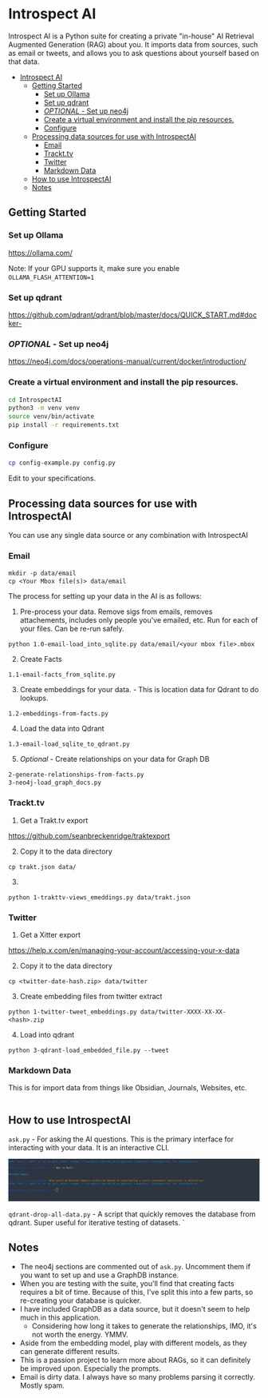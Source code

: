 # Introspect AI

Introspect AI is a Python suite for creating a private "in-house" AI Retrieval Augmented Generation (RAG) about you.
It imports data from sources, such as email or tweets, and allows you to ask questions about yourself based on that data.

- [Introspect AI](#introspect-ai)
  - [Getting Started](#getting-started)
    - [Set up Ollama](#set-up-ollama)
    - [Set up qdrant](#set-up-qdrant)
    - [*OPTIONAL* - Set up neo4j](#optional---set-up-neo4j)
    - [Create a virtual environment and install the pip resources.](#create-a-virtual-environment-and-install-the-pip-resources)
    - [Configure](#configure)
  - [Processing data sources for use with IntrospectAI](#processing-data-sources-for-use-with-introspectai)
    - [Email](#email)
    - [Trackt.tv](#trackttv)
    - [Twitter](#twitter)
    - [Markdown Data](#markdown-data)
  - [How to use IntrospectAI](#how-to-use-introspectai)
  - [Notes](#notes)


## Getting Started

### Set up Ollama

https://ollama.com/

Note: If your GPU supports it, make sure you enable `OLLAMA_FLASH_ATTENTION=1`

### Set up qdrant

https://github.com/qdrant/qdrant/blob/master/docs/QUICK_START.md#docker-

### *OPTIONAL* - Set up neo4j

https://neo4j.com/docs/operations-manual/current/docker/introduction/


### Create a virtual environment and install the pip resources.

```bash
cd IntrospectAI
python3 -m venv venv
source venv/bin/activate
pip install -r requirements.txt
```

### Configure

```bash
cp config-example.py config.py
```
Edit to your specifications.

## Processing data sources for use with IntrospectAI

You can use any single data source or any combination with IntrospectAI

### Email

```
mkdir -p data/email
cp <Your Mbox file(s)> data/email 
```

The process for setting up your data in the AI is as follows:

1. Pre-process your data. Remove sigs from emails, removes attachements, includes only people you've emailed, etc. Run for each of your files. Can be re-run safely.
```
python 1.0-email-load_into_sqlite.py data/email/<your mbox file>.mbox
```

2. Create Facts
```
1.1-email-facts_from_sqlite.py
```
3. Create embeddings for your data. - This is location data for Qdrant to do lookups.
```
1.2-embeddings-from-facts.py
```
4. Load the data into Qdrant
```
1.3-email-load_sqlite_to_qdrant.py
```
5. *Optional* - Create relationships on your data for Graph DB
```
2-generate-relationships-from-facts.py
3-neo4j-load_graph_docs.py
```

### Trackt.tv

1. Get a Trakt.tv export

https://github.com/seanbreckenridge/traktexport

2. Copy it to the data directory
```
cp trakt.json data/
```
3. 
```
python 1-trakttv-views_emeddings.py data/trakt.json
```

### Twitter

1. Get a Xitter export

https://help.x.com/en/managing-your-account/accessing-your-x-data

2. Copy it to the data directory
```
cp <twitter-date-hash.zip> data/twitter
```
3. Create embedding files from twitter extract
```
python 1-twitter-tweet_embeddings.py data/twitter-XXXX-XX-XX-<hash>.zip
```
4. Load into qdrant
```
python 3-qdrant-load_embedded_file.py --tweet
```

### Markdown Data

This is for import data from things like Obsidian, Journals, Websites, etc.
```

```


## How to use IntrospectAI

`ask.py` - For asking the AI questions. This is the primary interface for interacting with your data. It is an interactive CLI.

![alt text](image.png)

`qdrant-drop-all-data.py` - A script that quickly removes the database from qdrant. Super useful for iterative testing of datasets.
`

## Notes

- The neo4j sections are commented out of `ask.py`. Uncomment them if you want to set up and use a GraphDB instance.
- When you are testing with the suite, you'll find that creating facts requires a bit of time. Because of this, I've split this into a few parts, so re-creating your database is quicker.
- I have included GraphDB as a data source, but it doesn't seem to help much in this application.
  - Considering how long it takes to generate the relationships, IMO, it's not worth the energy. YMMV.
- Aside from the embedding model, play with different models, as they can generate different results.
- This is a passion project to learn more about RAGs, so it can definitely be improved upon. Especially the prompts.
- Email is dirty data. I always have so many problems parsing it correctly. Mostly spam.
